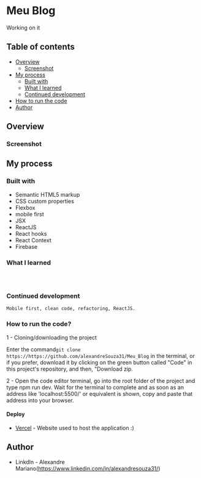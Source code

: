 # Meu Blog
Working on it

## Table of contents

- [Overview](#overview)
  - [Screenshot](#screenshot)
- [My process](#my-process)
  - [Built with](#built-with)
  - [What I learned](#what-i-learned)
  - [Continued development](#continued-development)
- [How to run the code](#How-to-run-the-code)
- [Author](#author)

## Overview

### Screenshot


## My process

### Built with

- Semantic HTML5 markup
- CSS custom properties
- Flexbox
- mobile first
- JSX
- ReactJS
- React hooks
- React Context
- Firebase


### What I learned

```jsx




```

### Continued development

```
Mobile first, clean code, refactoring, ReactJS.
```

### How to run the code? 


1 - Cloning/downloading the project

Enter the command```git clone https://https://github.com/alexandreSouza31/Meu_Blog``` in the terminal, or if you prefer, download it by clicking on the green button called "Code" in this project's repository, and then, "Download zip.

2 - Open the code editor terminal, go into the root folder of the project and type npm run dev. Wait for the terminal to complete and as soon as an address like 'localhost:5500/' or equivalent is shown, copy and paste that address into your browser.

#### Deploy

- [Vercel](https://meu-blog-phi.vercel.app/) - Website used to host the application
 :)

## Author

- LinkdIn - Alexandre Mariano(https://www.linkedin.com/in/alexandresouza31/)
